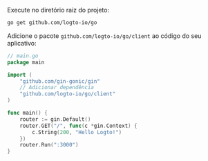 Execute no diretório raiz do projeto:

```bash
go get github.com/logto-io/go
```

Adicione o pacote `github.com/logto-io/go/client` ao código do seu aplicativo:

```go title="main.go"
// main.go
package main

import (
	"github.com/gin-gonic/gin"
	// Adicionar dependência
	"github.com/logto-io/go/client"
)

func main() {
	router := gin.Default()
	router.GET("/", func(c *gin.Context) {
		c.String(200, "Hello Logto!")
	})
	router.Run(":3000")
}
```
